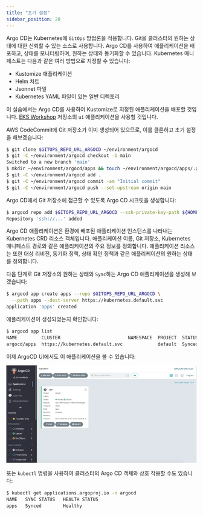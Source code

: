 ```yaml
---
title: "초기 설정"
sidebar_position: 20
---
```


Argo CD는 Kubernetes에 `GitOps` 방법론을 적용합니다. Git을 클러스터의 원하는 상태에 대한 신뢰할 수 있는 소스로 사용합니다. Argo CD를 사용하여 애플리케이션을 배포하고, 상태를 모니터링하며, 원하는 상태와 동기화할 수 있습니다. Kubernetes 매니페스트는 다음과 같은 여러 방법으로 지정할 수 있습니다:

- Kustomize 애플리케이션
- Helm 차트
- Jsonnet 파일
- Kubernetes YAML 파일이 있는 일반 디렉토리

이 실습에서는 Argo CD를 사용하여 Kustomize로 지정된 애플리케이션을 배포할 것입니다. [EKS Workshop](https://github.com/aws-samples/eks-workshop-v2/tree/main/manifests/base-application/ui) 저장소의 `ui` 애플리케이션을 사용할 것입니다.

AWS CodeCommit에 Git 저장소가 이미 생성되어 있으므로, 이를 클론하고 초기 설정을 해보겠습니다:

```bash
$ git clone $GITOPS_REPO_URL_ARGOCD ~/environment/argocd
$ git -C ~/environment/argocd checkout -b main
Switched to a new branch 'main'
$ mkdir ~/environment/argocd/apps && touch ~/environment/argocd/apps/.gitkeep
$ git -C ~/environment/argocd add .
$ git -C ~/environment/argocd commit -am "Initial commit"
$ git -C ~/environment/argocd push --set-upstream origin main
```

Argo CD에서 Git 저장소에 접근할 수 있도록 Argo CD 시크릿을 생성합니다:

```bash
$ argocd repo add $GITOPS_REPO_URL_ARGOCD --ssh-private-key-path ${HOME}/.ssh/gitops_ssh.pem --insecure-ignore-host-key --upsert --name git-repo
Repository 'ssh://...' added
```

Argo CD 애플리케이션은 환경에 배포된 애플리케이션 인스턴스를 나타내는 Kubernetes CRD 리소스 객체입니다. 애플리케이션 이름, Git 저장소, Kubernetes 매니페스트 경로와 같은 애플리케이션의 주요 정보를 정의합니다. 애플리케이션 리소스는 또한 대상 리비전, 동기화 정책, 상태 확인 정책과 같은 애플리케이션의 원하는 상태를 정의합니다.

다음 단계로 Git 저장소의 원하는 상태와 `Sync`하는 Argo CD 애플리케이션을 생성해 보겠습니다:

```bash
$ argocd app create apps --repo $GITOPS_REPO_URL_ARGOCD \
  --path apps --dest-server https://kubernetes.default.svc
application 'apps' created
```

애플리케이션이 생성되었는지 확인합니다:

```bash
$ argocd app list
NAME         CLUSTER                         NAMESPACE  PROJECT  STATUS  HEALTH   SYNCPOLICY  CONDITIONS
argocd/apps  https://kubernetes.default.svc             default  Synced  Healthy  <none>      <none>
```

이제 ArgoCD UI에서도 이 애플리케이션을 볼 수 있습니다:

![ArgoCD UI의 애플리케이션](assets/argocd-ui-insync.webp)

또는 `kubectl` 명령을 사용하여 클러스터의 Argo CD 객체와 상호 작용할 수도 있습니다:

```bash
$ kubectl get applications.argoproj.io -n argocd
NAME   SYNC STATUS   HEALTH STATUS
apps   Synced        Healthy
```
